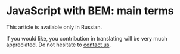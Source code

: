 # JavaScript with BEM: main terms

This article is available only in Russian.

If you would like, you contribution in translating will be very much
appreciated. Do not hesitate to [contact us](mailto:toivonen@yandex-team.ru).

